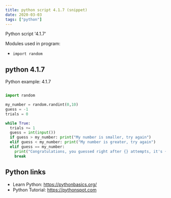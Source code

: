 ```yaml
---
title: python script 4.1.7 (snippet)
date: 2020-03-03
tags: ["python"]
---
```

Python script '4.1.7'


Modules used in program: 
* `import random`

## python 4.1.7

Python example: 4.1.7

```python

import random

my_number = random.randint(0,10)
guess = -1
trials = 0

while True:
  trials += 1
  guess = int(input())
  if guess > my_number: print("My number is smaller, try again")
  elif guess < my_number: print("My number is greater, try again")
  elif guess == my_number:
    print("Congratulations, you guessed right after {} attempts, it's {}!".format(trials, my_number))
    break


```

## Python links

- Learn Python: https://pythonbasics.org/
- Python Tutorial: https://pythonspot.com
